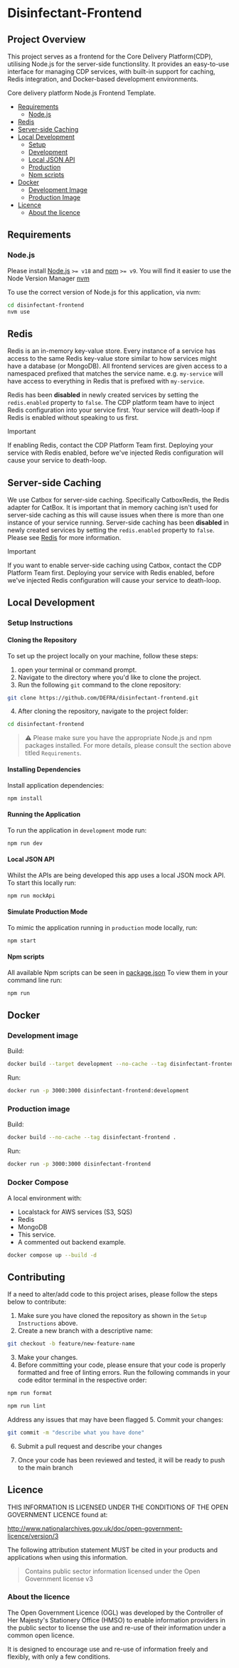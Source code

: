# Disinfectant-Frontend

## Project Overview

This project serves as a frontend for the Core Delivery Platform(CDP), utilising Node.js for the server-side functionslity. It provides an easy-to-use interface for managing CDP services, with built-in support for caching, Redis integration, and Docker-based development environments.

Core delivery platform Node.js Frontend Template.

- [Requirements](#requirements)
  - [Node.js](#nodejs)
- [Redis](#redis)
- [Server-side Caching](#server-side-caching)
- [Local Development](#local-development)
  - [Setup](#setup)
  - [Development](#development)
  - [Local JSON API](#local-json-api)
  - [Production](#production)
  - [Npm scripts](#npm-scripts)
- [Docker](#docker)
  - [Development Image](#development-image)
  - [Production Image](#production-image)
- [Licence](#licence)
  - [About the licence](#about-the-licence)

## Requirements

### Node.js

Please install [Node.js](http://nodejs.org/) `>= v18` and [npm](https://nodejs.org/) `>= v9`. You will find it
easier to use the Node Version Manager [nvm](https://github.com/creationix/nvm)

To use the correct version of Node.js for this application, via nvm:

```bash
cd disinfectant-frontend
nvm use
```

## Redis

Redis is an in-memory key-value store. Every instance of a service has access to the same Redis key-value store similar to how services might have a database (or MongoDB). All frontend services are given access to a namespaced prefixed that matches the service name. e.g. `my-service` will have access to everything in Redis that is prefixed with `my-service`.

Redis has been **disabled** in newly created services by setting the `redis.enabled` property to `false`. The CDP platform team have to inject Redis configuration into your service first. Your service will death-loop if Redis is enabled without speaking to us first.

> [!IMPORTANT]
> If enabling Redis, contact the CDP Platform Team first. Deploying your service with Redis enabled, before we've injected Redis configuration will cause your service to death-loop.

## Server-side Caching

We use Catbox for server-side caching. Specifically CatboxRedis, the Redis adapter for CatBox. It is important that in memory caching isn't used for server-side caching as this will cause issues when there is more than one instance of your service running. Server-side caching has been **disabled** in newly created services by setting the `redis.enabled` property to `false`. Please see [Redis](#redis) for more information.

> [!IMPORTANT]
> If you want to enable server-side caching using Catbox, contact the CDP Platform Team first. Deploying your service with Redis enabled, before we've injected Redis configuration will cause your service to death-loop.

## Local Development

### Setup Instructions

#### Cloning the Repository

To set up the project locally on your machine, follow these steps:

1. open your terminal or command prompt.
2. Navigate to the directory where you'd like to clone the project.
3. Run the following `git` command to the clone repository:

```bash
git clone https://github.com/DEFRA/disinfectant-frontend.git
```

4. After cloning the repository, navigate to the project folder:

```bash
cd disinfectant-frontend
```

> ⚠️
> Please make sure you have the appropriate Node.js and npm packages installed. For more details, please consult the section above titled `Requirements`.

#### Installing Dependencies

Install application dependencies:

```bash
npm install
```

#### Running the Application

To run the application in `development` mode run:

```bash
npm run dev
```

#### Local JSON API

Whilst the APIs are being developed this app uses a local JSON mock API. To start this locally run:

```bash
npm run mockApi
```

#### Simulate Production Mode

To mimic the application running in `production` mode locally, run:

```bash
npm start
```

#### Npm scripts

All available Npm scripts can be seen in [package.json](./package.json)
To view them in your command line run:

```bash
npm run
```

## Docker

### Development image

Build:

```bash
docker build --target development --no-cache --tag disinfectant-frontend:development .
```

Run:

```bash
docker run -p 3000:3000 disinfectant-frontend:development
```

### Production image

Build:

```bash
docker build --no-cache --tag disinfectant-frontend .
```

Run:

```bash
docker run -p 3000:3000 disinfectant-frontend
```

### Docker Compose

A local environment with:

- Localstack for AWS services (S3, SQS)
- Redis
- MongoDB
- This service.
- A commented out backend example.

```bash
docker compose up --build -d
```

## Contributing

If a need to alter/add code to this project arises, please follow the steps below to contribute:

1. Make sure you have cloned the repository as shown in the `Setup Instructions` above.
2. Create a new branch with a descriptive name:

```bash
git checkout -b feature/new-feature-name
```

3. Make your changes.
4. Before committing your code, please ensure that your code is properly formatted and free of linting errors. Run the following commands in your code editor terminal in the respective order:

```bash
npm run format
```

```bash
npm run lint
```

Address any issues that may have been flagged 5. Commit your changes:

```bash
git commit -m "describe what you have done"
```

6. Submit a pull request and describe your changes

7. Once your code has been reviewed and tested, it will be ready to push to the main branch

## Licence

THIS INFORMATION IS LICENSED UNDER THE CONDITIONS OF THE OPEN GOVERNMENT LICENCE found at:

<http://www.nationalarchives.gov.uk/doc/open-government-licence/version/3>

The following attribution statement MUST be cited in your products and applications when using this information.

> Contains public sector information licensed under the Open Government license v3

### About the licence

The Open Government Licence (OGL) was developed by the Controller of Her Majesty's Stationery Office (HMSO) to enable
information providers in the public sector to license the use and re-use of their information under a common open
licence.

It is designed to encourage use and re-use of information freely and flexibly, with only a few conditions. 
